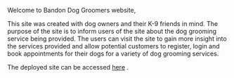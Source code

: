 

Welcome to Bandon Dog Groomers website,

This site was created with dog owners and their K-9 friends in mind. The purpose of the site  is to inform users of the site about the dog grooming service being provided. The users can visit the site to gain more insight into the services provided and allow potential customers to register, login and book appointments for their dogs for a variety of dog grooming services.

The deployed site can be accessed [here](https://django-dog-groomers-79f623645af8.herokuapp.com/) .




